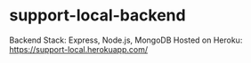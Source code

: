 # support-local-backend

Backend Stack: Express, Node.js, MongoDB
Hosted on Heroku: https://support-local.herokuapp.com/

